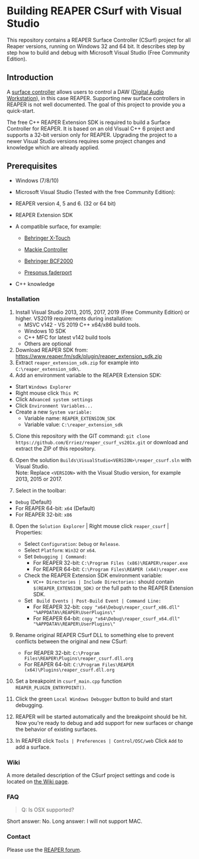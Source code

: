 # Building REAPER CSurf with Visual Studio
This repository contains a REAPER Surface Controller (CSurf) project for all Reaper versions, 
running on Windows 32 and 64 bit. It describes step by step how to build and debug with 
Microsoft Visual Studio (Free Community Edition).

## Introduction
A [surface controller](https://en.wikipedia.org/wiki/Audio_control_surface) allows users to control
a DAW ([Digital Audio Workstation](https://en.wikipedia.org/wiki/Digital_audio_workstation)), in this case REAPER. Supporting new surface controllers in REAPER is not well documented. The goal of this project to provide you a quick-start.

The free C++ REAPER Extension SDK is required to build a Surface Controller for REAPER. It is based on an old Visual C++ 6 project and supports a 32-bit version only for REAPER. Upgrading the project to a newer Visual Studio versions requires some project changes and knowledge which are already applied.

## Prerequisites
* Windows (7/8/10)

* Microsoft Visual Studio (Tested with the free Community Edition):

* REAPER version 4, 5 and 6. (32 or 64 bit)

* REAPER Extension SDK

* A compatible surface, for example:

  * [Behringer X-Touch](https://www.google.nl/search?q=behringer+x-touch)
  * [Mackie Controller](https://www.google.nl/search?q=mackie+mcu+pro)

  * [Behringer BCF2000](https://www.google.nl/search?q=behringer+bcf2000)
  * [Presonus faderport](https://www.google.nl/search?q=presonus+faderport)

* C++ knowledge

### Installation
1. Install Visual Studio 2013, 2015, 2017, 2019 (Free Community Edition) or higher.
   VS2019 requirements during installation:
   * MSVC v142 - VS 2019 C++ x64/x86 build tools.
   * Windows 10 SDK
   * C++ MFC for latest v142 build tools
   * Others are optional
2. Download REAPER SDK from:
  https://www.reaper.fm/sdk/plugin/reaper_extension_sdk.zip
3. Extract ```reaper_extension_sdk.zip``` for example into ```C:\reaper_extension_sdk\```.
4. Add an environment variable to the REAPER Extension SDK:
* Start ```Windows Explorer```
* Right mouse click ```This PC```
* Click ```Advanced system settings```
* Click ```Environment Variables...```  
* Create a new ```System variable:```
  * Variable name: ```REAPER_EXTENSION_SDK```
  * Variable value: ```C:\reaper_extension_sdk```

5. Clone this repository with the GIT command: 
```git clone https://github.com/Erriez/reaper_csurf_vs201x.git```
or download and extract the ZIP of this repository.

6. Open the solution ```Builds\VisualStudio<VERSION>\reaper_csurf.sln``` with Visual Studio.  
   Note: Replace ```<VERSION>``` with the Visual Studio version, for example 2013, 2015 or 2017.

7. Select in the toolbar:
 * ```Debug``` (Default)
 * For REAPER 64-bit: ```x64``` (Default)
 * For REAPER 32-bit: ```x86```

8. Open the ```Solution Explorer``` | Right mouse click ```reaper_csurf``` | Properties: 
   * Select ```Configuration```: ```Debug``` or ```Release```.
   * Select ```Platform```: ```Win32``` or ```x64```.
   * Set ```Debugging | Command:```
     * For REAPER 32-bit: ```C:\Program Files (x86)\REAPER\reaper.exe```
     * For REAPER 64-bit: ```C:\Program Files\REAPER (x64)\reaper.exe```
   * Check the REAPER Extension SDK environment variable:
     * ```VC++ Directories | Include Directories:``` should contain ```$(REAPER_EXTENSION_SDK)```
       or the full path to the REAPER Extension SDK.
   * Set ``` Build Events | Post-Build Event | Command Line:``` 
     * For REAPER 32-bit: ```copy "x64\Debug\reaper_csurf_x86.dll" "%APPDATA%\REAPER\UserPlugins\"```
     * For REAPER 64-bit: ```copy "x64\Debug\reaper_csurf_x64.dll" "%APPDATA%\REAPER\UserPlugins\"```
   
9. Rename original REAPER CSurf DLL to something else to prevent conflicts between the original and
   new CSurf: 
   * For REAPER 32-bit: ```C:\Program Files\REAPER\Plugins\reaper_csurf.dll.org```
   * For REAPER 64-bit: ```C:\Program Files\REAPER (x64)\Plugins\reaper_csurf.dll.org```

10. Set a breakpoint in ```csurf_main.cpp``` function ```REAPER_PLUGIN_ENTRYPOINT()```.

11. Click the green ```Local Windows Debugger``` button to build and start debugging.

12. REAPER will be started automatically and the breakpoint should be hit. Now you're ready to debug 
    and add support for new surfaces or change the behavior of existing surfaces.
    
13. In REAPER click ```Tools | Preferences | Control/OSC/web``` Click ```Add``` to add a surface.

### Wiki
A more detailed description of the CSurf project settings and code is located on
[the Wiki page](https://github.com/Erriez/reaper_csurf_vs2015/wiki).

### FAQ

> Q: Is OSX supported?  

Short answer: No.
Long answer: I will not support MAC.

### Contact
Please use the [REAPER forum](https://forum.cockos.com/showthread.php?p=1884391).

